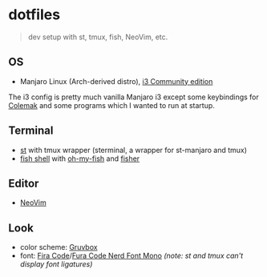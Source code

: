 # dotfiles

> dev setup with st, tmux, fish, NeoVim, etc.

## OS

- Manjaro Linux (Arch-derived distro), [i3 Community edition](https://manjaro.org/download/i3/)

The i3 config is pretty much vanilla Manjaro i3 except some keybindings for [Colemak](https://colemak.com/) and some programs which I wanted to run at startup.

## Terminal

- [st](https://st.suckless.org/) with tmux wrapper (sterminal, a wrapper for st-manjaro and tmux)
- [fish shell](https://fishshell.com/) with [oh-my-fish](https://github.com/oh-my-fish/oh-my-fish) and [fisher](https://github.com/jorgebucaran/fisher)

## Editor

- [NeoVim](https://neovim.io/)

## Look

- color scheme: [Gruvbox](https://github.com/morhetz/gruvbox)
- font: [Fira Code](https://github.com/tonsky/FiraCode)/[Fura Code Nerd Font Mono](https://github.com/ryanoasis/nerd-fonts) _(note: st and tmux can't display font ligatures)_
